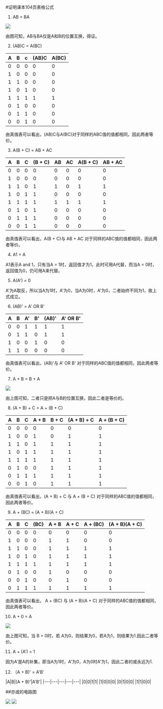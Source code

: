 #证明课本104页表格公式

1. AB = BA

![](M.png)

由图可知，AB与BA仅是A和B的位置互换，得证。

2. (AB)C = A(BC)

|A|B|c|(AB)C|A(BC)|
|---|---|---|---|---|
|0|0|0|0|0|
|1|0|0|0|0|
|1|1|0|0|0|
|1|0|1|0|0|
|1|1|1|1|1|
|0|1|0|0|0|
|0|1|1|0|0|
|0|0|1|0|0|


由真值表可以看出，(AB)C与A(BC)对于同样的ABC值的值都相同，因此两者等价。

3. A(B + C) = AB + AC

|A|B|C|(B + C)|AB|AC|A(B + C)|AB + AC|
|---|---|---|---|---|---|---|---|
|0|0|0|0|0|0|0|0|
|1|0|0|0|0|0|0|0|
|1|1|0|1|1|0|1|1|
|1|0|1|1|0|0|0|0|
|1|1|1|1|1|1|1|1|
|0|1|0|1|0|0|0|0|
|0|1|1|1|0|0|0|0|
|0|0|1|1|0|0|0|0|


由真值表可以看出，A(B + C)与 AB + AC 对于同样的ABC值的值都相同，因此两者等价。

4. A1 = A

A1表示A and 1，只有当A = 1时，返回值才为1，此时可用A代替，而当A = 0时，返回值为0，仍可用A来代替。

5. A(A') = 0

A'为A取反，所以当A为1时，A'为0，当A为0时，A'为0，二者始终不同为1，故上式成立。

6. (AB)' = A' OR B'

|A|B|A'|B'|(AB)'|A' OR B'|
|---|---|---|---|---|---|
|0|0|1|1|1|1|
|0|1|1|0|1|1|
|1|0|0|1|0|0|
|1|1|0|0|0|0|

由真值表可以看出，(AB)'与 A' OR B' 对于同样的ABC值的值都相同，因此两者等价。

7. A + B = B + A

![](U.png)

由上图可知，二者只是把A与B的位置互换，因此二者是等价的。

8. (A + B) + C = A + (B + C)

|A|B|C|A + B|B + C|(A + B) + C|A + (B + C)|
|---|---|---|---|---|---|---|
|0|0|0|0|0|0|0|
|1|0|0|1|0|1|1|
|1|1|0|1|1|1|1|
|1|0|1|1|1|1|1|
|1|1|1|1|1|1|1|
|0|1|0|0|1|1|1|
|0|1|1|1|1|1|1|
|0|0|1|0|1|1|1|

由真值表可以看出，(A + B) + C 与  A + (B + C) 对于同样的ABC值的值都相同，因此两者等价。

9. A + (BC) = (A + B)(A + C) 

|A|B|C|(BC)|A + B|A + C|A + (BC)|(A + B)(A + C)|
|---|---|---|---|---|---|---|---|
|0|0|0|0|0|0|0|0|
|1|0|0|0|1|1|0|0|
|1|1|0|0|1|1|1|1|
|1|0|1|0|1|1|1|1|
|1|1|1|1|1|1|1|1|
|0|1|0|0|1|0|0|0|
|0|0|1|0|0|1|0|0|
|0|1|1|1|1|1|1|1|

由真值表可以看出， A + (BC) 与  (A + B)(A + C) 对于同样的ABC值的值都相同，因此两者等价。

10. A + 0 = A

![](U.png)

由上图可知，当 B = 0时，若 A为0，则结果为0，若A为1，则结果为1.因此二者等价。

11. A + (A') = 1

因为A'是A的补集，即当A为1时，A'为0，A为0时A'为1，因此二者的或永远为1.

12. （A + B)' = A'B'

|A|B|(A + B)'|A'B'|
|---|---|---|---|---|
|0|0|1|1|
|1|0|0|0|
|0|1|0|0|
|1|1|0|0|

##亦或的电路图

![](qw.jpg)
![](er.jpg)


